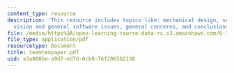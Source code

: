 ```yaml
---
content_type: resource
description: 'This resource includes topics like: mechanical design, sensors and strategy,
  vision and general software issues, general concerns, and conclusions and suggestions.'
file: /media/https%3A/open-learning-course-data-rc.s3.amazonaws.com/6-186-mobile-autonomous-systems-laboratory-january-iap-2005/a3a800bea9d7ed7d0cb976f206502130_teamtenpaper.pdf
file_type: application/pdf
resourcetype: Document
title: teamtenpaper.pdf
uid: a3a800be-a9d7-ed7d-0cb9-76f206502130
---
```

